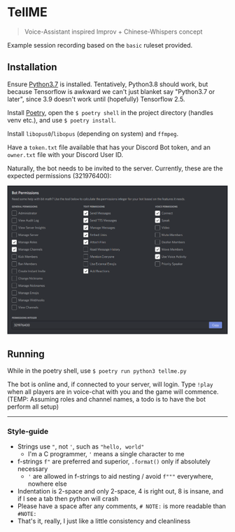 # TellME
> Voice-Assistant inspired Improv + Chinese-Whispers concept

Example session recording based on the `basic` ruleset provided.

## Installation

Ensure [Python3.7](https://python.org/) is installed. Tentatively, Python3.8 should work, but because Tensorflow is awkward we can't just blanket say "Python3.7 or later", since 3.9 doesn't work until (hopefully) Tensorflow 2.5.

Install [Poetry](https://python-poetry.org/), open the `$ poetry shell` in the project directory (handles venv etc.), and use `$ poetry install`.

Install `libopus0`/`libopus` (depending on system) and `ffmpeg`.

Have a `token.txt` file available that has your Discord Bot token, and an `owner.txt` file with your Discord User ID.

Naturally, the bot needs to be invited to the server. Currently, these are the expected permissions (321976400):

![](./permissions.png)

## Running

While in the poetry shell, use `$ poetry run python3 tellme.py`

The bot is online and, if connected to your server, will login. Type `!play` when all players are in voice-chat with you and the game will commence. (TEMP: Assuming roles and channel names, a todo is to have the bot perform all setup)

***

### Style-guide

- Strings use `"`, not `'`, such as `"hello, world"`
  - I'm a C programmer, `'` means a single character to me
- f-strings `f"` are preferred and superior, `.format()` only if absolutely necessary
  - `'` are allowed in f-strings to aid nesting / avoid `f"""` everywhere, nowhere else
- Indentation is 2-space and only 2-space, 4 is right out, 8 is insane, and if I see a tab then python will crash
- Please have a space after any comments, `# NOTE:` is more readable than `#NOTE:`
- That's it, really, I just like a little consistency and cleanliness
